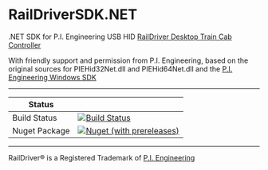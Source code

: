 # RailDriverSDK.NET
.NET SDK for P.I. Engineering USB HID [RailDriver Desktop Train Cab Controller](https://raildriver.com/)

With friendly support and permission from P.I. Engineering, based on the original sources for PIEHid32Net.dll and PIEHid64Net.dll and the [P.I. Engineering Windows SDK](https://xkeys.com/software/developer/developerwindowssdk.html)

---
|Status||
|------------|------------|
|Build Status|[![Build Status](https://dev.azure.com/perpetualKid/RailDriver/_apis/build/status/RailDriverSDK.NET?branchName=main)](https://dev.azure.com/perpetualKid/RailDriver/_build/latest?definitionId=19&branchName=main)|
|Nuget Package|[![Nuget (with prereleases)](https://img.shields.io/nuget/vpre/raildriver?color=brightgreen&style=plastic)](https://www.nuget.org/packages/raildriver)|


---
RailDriver® is a Registered Trademark of [P.I. Engineering](http://piengineering.com/) 
